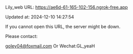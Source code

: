Lily_web URL: https://ae6d-61-165-102-156.ngrok-free.app

Updated at: 2024-12-10 14:27:54

If you cannot open this URL, the server might be down.

Please contact: 

goley04@foxmail.com Or Wechat:GL_yeaH